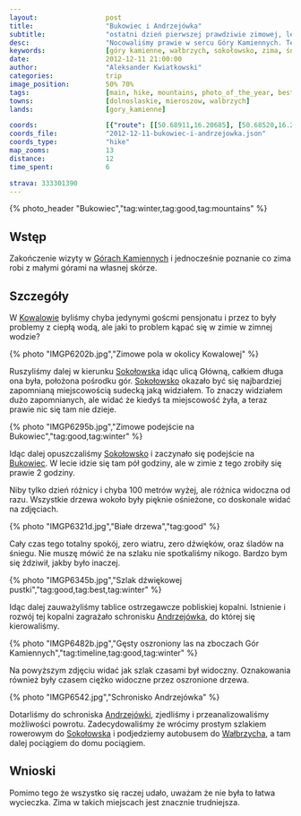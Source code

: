 ```yaml
---
layout:                 post
title:                  "Bukowiec i Andrzejówka"
subtitle:               "ostatni dzień pierwszej prawdziwie zimowej, lecz krótkiej wycieczki"
desc:                   "Nocowaliśmy prawie w sercu Góry Kamiennych. Tego dnia planowaliśmy iść w stronę Andrzejówki a może nawet i na Waligórę. Samo podejście na Bukowiec okazało się czasowo 3 razy trudniejsze niż gdybyśmy szli tam latem. "
keywords:               [góry kamienne, wałbrzych, sokołowsko, zima, śnieg, sudety, bukowiec]
date:                   2012-12-11 21:00:00
author:                 "Aleksander Kwiatkowski"
categories:             trip
image_position:         50% 70%
tags:                   [main, hike, mountains, photo_of_the_year, best]
towns:                  [dolnoslaskie, mieroszow, walbrzych]
lands:                  [gory_kamienne]

coords:                 [{"route": [[50.68911,16.20685], [50.68520,16.23346], [50.68696,16.23981], [50.69577,16.25208], [50.69430,16.26178], [50.68685,16.26689], [50.68487,16.27818], [50.68702,16.23981]], "type": "hike"}]
coords_file:            "2012-12-11-bukowiec-i-andrzejowka.json"
coords_type:            "hike"
map_zooms:              13
distance:               12
time_spent:             6

strava: 333301390
---
```


[wiki-kamienne]:        https://pl.wikipedia.org/wiki/G%C3%B3ry_Kamienne
[wiki-kowalowa]:        https://pl.wikipedia.org/wiki/Kowalowa_(wojew%C3%B3dztwo_dolno%C5%9Bl%C4%85skie)
[wiki-sokolowsko]:      https://pl.wikipedia.org/wiki/Soko%C5%82owsko
[wiki-bukowiec]:        https://pl.wikipedia.org/wiki/Bukowiec_(G%C3%B3ry_Suche)
[wiki-andrzejowka]:     https://pl.wikipedia.org/wiki/Schronisko_PTTK_%E2%80%9EAndrzej%C3%B3wka%E2%80%9D
[wiki-walbrzych]:       https://pl.wikipedia.org/wiki/Wa%C5%82brzych

{% photo_header "Bukowiec","tag:winter,tag:good,tag:mountains" %}

Wstęp
-----

Zakończenie wizyty w [Górach Kamiennych][wiki-kamienne] i jednocześnie poznanie co
zima robi z małymi górami na własnej skórze.

Szczegóły
---------

W [Kowalowie][wiki-kowalowa] byliśmy chyba jedynymi goścmi pensjonatu i przez to były problemy z ciepłą wodą,
ale jaki to problem kąpać się w zimie w zimnej wodzie?

{% photo "IMGP6202b.jpg","Zimowe pola w okolicy Kowalowej" %}

Ruszyliśmy dalej w kierunku [Sokołowska][wiki-sokolowsko] idąc ulicą Główną, całkiem długa ona była, położona pośrodku
gór. [Sokołowsko][wiki-sokolowsko] okazało być się najbardziej zapomnianą miejscowością sudecką jaką widziałem.
To znaczy widziałem dużo zapomnianych, ale widać że kiedyś ta miejscowość żyła, a teraz prawie nic się tam nie dzieje.

{% photo "IMGP6295b.jpg","Zimowe podejście na Bukowiec","tag:good,tag:winter" %}

Idąc dalej opuszczaliśmy [Sokołowsko][wiki-sokolowsko] i zaczynało się podejście na [Bukowiec][wiki-bukowiec]. W lecie idzie się
tam pół godziny, ale w zimie z tego zrobiły się prawie 2 godziny.

Niby tylko dzień różnicy i chyba 100 metrów wyżej, ale różnica widoczna od razu. Wszystkie drzewa
wokoło były pięknie ośnieżone, co doskonale widać na zdjęciach.

{% photo "IMGP6321d.jpg","Białe drzewa","tag:good" %}

Cały czas tego totalny spokój, zero wiatru, zero dźwięków, oraz śladów na śniegu. Nie muszę mówić że na szlaku nie
spotkaliśmy nikogo. Bardzo bym się ździwił, jakby było inaczej.

{% photo "IMGP6345b.jpg","Szlak dźwiękowej pustki","tag:good,tag:best,tag:winter" %}

Idąc dalej zauważyliśmy tablice ostrzegawcze pobliskiej kopalni. Istnienie i rozwój tej kopalni zagrażało
schronisku [Andrzejówka][wiki-andrzejowka], do której się kierowaliśmy.

{% photo "IMGP6482b.jpg","Gęsty oszroniony las na zboczach Gór Kamiennych","tag:timeline,tag:good,tag:winter" %}

Na powyższym zdjęciu widać jak szlak czasami był widoczny. Oznakowania również były
czasem ciężko widoczne przez oszronione drzewa.

{% photo "IMGP6542.jpg","Schronisko Andrzejówka" %}

Dotarliśmy do schroniska [Andrzejówki][wiki-andrzejowka], zjedliśmy i przeanalizowaliśmy możliwości powrotu.
Zadecydowaliśmy że wrócimy prostym szlakiem rowerowym do [Sokołowska][wiki-sokolowsko] i podjedziemy autobusem do [Wałbrzycha][wiki-walbrzych], a tam dalej pociągiem do domu pociągiem.

Wnioski
-------

Pomimo tego że wszystko się raczej udało, uważam że nie była to łatwa wycieczka. Zima w takich miejscach
jest znacznie trudniejsza.
